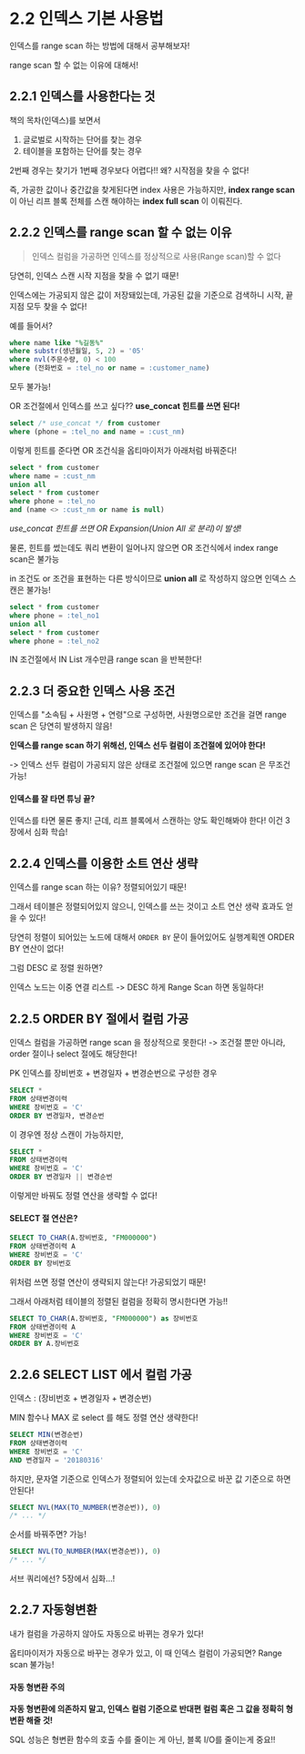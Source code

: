 # 2.2 인덱스 기본 사용법

인덱스를 range scan 하는 방법에 대해서 공부해보자!

range scan 할 수 없는 이유에 대해서!



## 2.2.1 인덱스를 사용한다는 것

책의 목차(인덱스)를 보면서 

1. 글로벌로 시작하는 단어를 찾는 경우
2. 테이블을 포함하는 단어를 찾는 경우

2번째 경우는 찾기가 1번째 경우보다 어렵다!! 
왜? 시작점을 찾을 수 없다!

즉, 가공한 값이나 중간값을 찾게된다면 index 사용은 가능하지만, 
**index range scan** 이 아닌
리프 블록 전체를 스캔 해야하는 **index full scan** 이 이뤄진다.



## 2.2.2 인덱스를 range scan 할 수 없는 이유

> 인덱스 컬럼을 가공하면 인덱스를 정상적으로 사용(Range scan)할 수 없다

당연히, 인덱스 스캔 시작 지점을 찾을 수 없기 때문!

인덱스에는 가공되지 않은 값이 저장돼있는데, 가공된 값을 기준으로 검색하니
시작, 끝 지점 모두 찾을 수 없다!

예를 들어서?

```sql
where name like "%길동%"
where substr(생년월일, 5, 2) = '05'
where nvl(주문수량, 0) < 100
where (전화번호 = :tel_no or name = :customer_name)
```

모두 불가능!

OR 조건절에서 인덱스를 쓰고 싶다?? **use_concat 힌트를 쓰면 된다!**

```sql
select /* use_concat */ from customer
where (phone = :tel_no and name = :cust_nm)
```

이렇게 힌트를 준다면 OR 조건식을 옵티마이저가 아래처럼 바꿔준다!

```sql
select * from customer
where name = :cust_nm
union all
select * from customer
where phone = :tel_no
and (name <> :cust_nm or name is null)
```

*use_concat 힌트를 쓰면 OR Expansion(Union All 로 분리)이 발생!*

물론, 힌트를 썼는데도 쿼리 변환이 일어나지 않으면 OR 조건식에서 index range scan은 불가능

in 조건도 or 조건을 표현하는 다른 방식이므로 **union all** 로 작성하지 않으면 인덱스 스캔은 불가능!

```sql
select * from customer 
where phone = :tel_no1
union all
select * from customer 
where phone = :tel_no2
```

 IN 조건절에서 IN List 개수만큼 range scan 을 반복한다!



## 2.2.3 더 중요한 인덱스 사용 조건

인덱스를 "소속팀 + 사원명 + 연령"으로 구성하면, 
사원명으로만 조건을 걸면 range scan 은 당연히 발생하지 않음!

**인덱스를 range scan 하기 위해선, 인덱스 선두 컬럼이 조건절에 있어야 한다!**

-> 인덱스 선두 컬럼이 가공되지 않은 상태로 조건절에 있으면 range scan 은 무조건 가능!

#### 인덱스를 잘 타면 튜닝 끝?

인덱스를 타면 물론 좋지! 근데, 리프 블록에서 스캔하는 양도 확인해봐야 한다!
이건 3장에서 심화 학습!

## 2.2.4 인덱스를 이용한 소트 연산 생략

인덱스를 range scan 하는 이유? 정렬되어있기 때문!

그래서 테이블은 정렬되어있지 않으니, 인덱스를 쓰는 것이고 소트 연산 생략 효과도 얻을 수 있다!

당연히 정렬이 되어있는 노드에 대해서 `ORDER BY` 문이 들어있어도 실행계획엔 ORDER BY 연산이 없다!

그럼 DESC 로 정렬 원하면?

인덱스 노드는 이중 연결 리스트 -> DESC 하게 Range Scan 하면 동일하다!



## 2.2.5 ORDER BY 절에서 컬럼 가공

인덱스 컬럼을 가공하면 range scan 을 정상적으로 못한다! -> 조건절 뿐만 아니라, order 절이나 select 절에도 해당한다!

PK 인덱스를 장비번호 + 변경일자 + 변경순번으로 구성한 경우

```sql
SELECT *
FROM 상태변경이력
WHERE 장비번호 = 'C'
ORDER BY 변경일자, 변경순번
```

이 경우엔 정상 스캔이 가능하지만, 

```sql
SELECT *
FROM 상태변경이력
WHERE 장비번호 = 'C'
ORDER BY 변경일자 || 변경순번
```

이렇게만 바꿔도 정렬 연산을 생략할 수 없다!

#### SELECT 절 연산은?

```sql
SELECT TO_CHAR(A.장비번호, "FM000000")
FROM 상태변경이력 A
WHERE 장비번호 = 'C'
ORDER BY 장비번호
```

위처럼 쓰면 정렬 연산이 생략되지 않는다! 가공되었기 때문!

그래서 아래처럼 테이블의 정렬된 컬럼을 정확히 명시한다면 가능!!

```sql
SELECT TO_CHAR(A.장비번호, "FM000000") as 장비번호
FROM 상태변경이력 A
WHERE 장비번호 = 'C'
ORDER BY A.장비번호
```



## 2.2.6 SELECT LIST 에서 컬럼 가공

인덱스 : (장비번호 + 변경일자 + 변경순번)

MIN 함수나 MAX 로 select 를 해도 정렬 연산 생략한다!

```sql
SELECT MIN(변경순번)
FROM 상태변경이력
WHERE 장비번호 = 'C'
AND 변경일자 = '20180316'
```

하지만, 문자열 기준으로 인덱스가 정렬되어 있는데 숫자값으로 바꾼 값 기준으로 하면 안된다!

```sql
SELECT NVL(MAX(TO_NUMBER(변경순번)), 0)
/* ... */ 
```

순서를 바꿔주면? 가능!

```sql
SELECT NVL(TO_NUMBER(MAX(변경순번)), 0)
/* ... */ 
```



서브 쿼리에선?
5장에서 심화...!



## 2.2.7 자동형변환

내가 컬럼을 가공하지 않아도 자동으로 바뀌는 경우가 있다!

옵티마이저가 자동으로 바꾸는 경우가 있고, 이 때 인덱스 컬럼이 가공되면? Range scan 불가능!

#### 자동 형변환 주의

**자동 형변환에 의존하지 말고, 인덱스 컬럼 기준으로 반대편 컬럼 혹은 그 값을 정확히 형변환 해줄 것!**

SQL 성능은 형변환 함수의 호출 수를 줄이는 게 아닌, 블록 I/O를 줄이는게 중요!!

